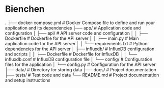 # Bienchen

.
├── docker-compose.yml        # Docker Compose file to define and run your application and its dependencies
├── app/                      # Application code and configuration
│   ├── api/                  # API server code and configuration
│   │   ├── Dockerfile        # Dockerfile for the API server
│   │   ├── main.py           # Main application code for the API server
│   │   └── requirements.txt # Python dependencies for the API server
│   ├── influxdb/             # InfluxDB configuration and scripts
│   │   ├── Dockerfile        # Dockerfile for InfluxDB
│   │   └── influxdb.conf     # InfluxDB configuration file
│   └── config/               # Configuration files for the application
│       └── config.py         # Configuration for the API server
├── data/                     # Directory for storing data
├── docs/                     # Project documentation
├── tests/                    # Test code and data
└── README.md                # Project documentation and setup instructions
